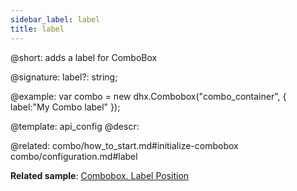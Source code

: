 ```yaml
---
sidebar_label: label
title: label
---          
```


@short: adds a label for ComboBox

@signature: label?: string;

@example: 
var combo = new dhx.Combobox("combo_container", {
    label:"My Combo label"
});


@template:	api_config
@descr: 

@related: combo/how_to_start.md#initialize-combobox
combo/configuration.md#label

**Related sample**: [Combobox. Label Position](https://snippet.dhtmlx.com/2936fray)